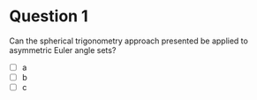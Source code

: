 # Question 1
Can the spherical trigonometry approach presented be applied to asymmetric Euler angle sets?
-[ ] a
-[ ] b
-[ ] c
